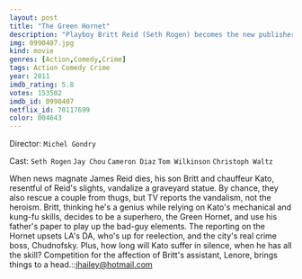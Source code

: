 ```yaml
---
layout: post
title: "The Green Hornet"
description: "Playboy Britt Reid (Seth Rogen) becomes the new publisher of Los Angeles' The Daily Sentinel after the sudden death of his father. Britt's party life is about to change when he and his driver and kung fu expert, Kato (Jay Chou), stop a robbery. With the help of Kato, Britt starts a new career of fighting crime as the masked superhero The Green Hornet..."
img: 0990407.jpg
kind: movie
genres: [Action,Comedy,Crime]
tags: Action Comedy Crime 
year: 2011
imdb_rating: 5.8
votes: 153502
imdb_id: 0990407
netflix_id: 70117699
color: 004643
---
```

Director: `Michel Gondry`  

Cast: `Seth Rogen` `Jay Chou` `Cameron Diaz` `Tom Wilkinson` `Christoph Waltz` 

When news magnate James Reid dies, his son Britt and chauffeur Kato, resentful of Reid's slights, vandalize a graveyard statue. By chance, they also rescue a couple from thugs, but TV reports the vandalism, not the heroism. Britt, thinking he's a genius while relying on Kato's mechanical and kung-fu skills, decides to be a superhero, the Green Hornet, and use his father's paper to play up the bad-guy elements. The reporting on the Hornet upsets LA's DA, who's up for reelection, and the city's real crime boss, Chudnofsky. Plus, how long will Kato suffer in silence, when he has all the skill? Competition for the affection of Britt's assistant, Lenore, brings things to a head.::<jhailey@hotmail.com>